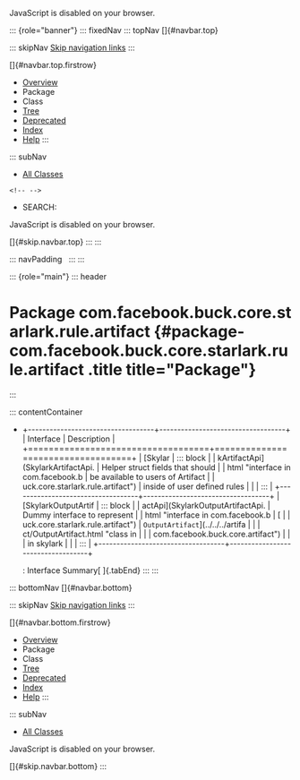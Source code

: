 <div>

JavaScript is disabled on your browser.

</div>

::: {role="banner"}
::: fixedNav
::: topNav
[]{#navbar.top}

::: skipNav
[Skip navigation links](#skip.navbar.top "Skip navigation links")
:::

[]{#navbar.top.firstrow}

-   [Overview](../../../../../../../index.html)
-   Package
-   Class
-   [Tree](package-tree.html)
-   [Deprecated](../../../../../../../deprecated-list.html)
-   [Index](../../../../../../../index-all.html)
-   [Help](../../../../../../../help-doc.html)
:::

::: subNav
-   [All Classes](../../../../../../../allclasses.html)

```{=html}
<!-- -->
```
-   SEARCH:

<div>

<div>

JavaScript is disabled on your browser.

</div>

</div>

[]{#skip.navbar.top}
:::
:::

::: navPadding
 
:::
:::

::: {role="main"}
::: header
# Package com.facebook.buck.core.starlark.rule.artifact {#package-com.facebook.buck.core.starlark.rule.artifact .title title="Package"}
:::

::: contentContainer
-   +-----------------------------------+-----------------------------------+
    | Interface                         | Description                       |
    +===================================+===================================+
    | [Skylar                           | ::: block                         |
    | kArtifactApi](SkylarkArtifactApi. | Helper struct fields that should  |
    | html "interface in com.facebook.b | be available to users of Artifact |
    | uck.core.starlark.rule.artifact") | inside of user defined rules      |
    |                                   | :::                               |
    +-----------------------------------+-----------------------------------+
    | [SkylarkOutputArtif               | ::: block                         |
    | actApi](SkylarkOutputArtifactApi. | Dummy interface to represent      |
    | html "interface in com.facebook.b | [                                 |
    | uck.core.starlark.rule.artifact") | `OutputArtifact`](../../../artifa |
    |                                   | ct/OutputArtifact.html "class in  |
    |                                   | com.facebook.buck.core.artifact") |
    |                                   | in skylark                        |
    |                                   | :::                               |
    +-----------------------------------+-----------------------------------+

    : Interface Summary[ ]{.tabEnd}
:::
:::

::: bottomNav
[]{#navbar.bottom}

::: skipNav
[Skip navigation links](#skip.navbar.bottom "Skip navigation links")
:::

[]{#navbar.bottom.firstrow}

-   [Overview](../../../../../../../index.html)
-   Package
-   Class
-   [Tree](package-tree.html)
-   [Deprecated](../../../../../../../deprecated-list.html)
-   [Index](../../../../../../../index-all.html)
-   [Help](../../../../../../../help-doc.html)
:::

::: subNav
-   [All Classes](../../../../../../../allclasses.html)

<div>

<div>

JavaScript is disabled on your browser.

</div>

</div>

[]{#skip.navbar.bottom}
:::
